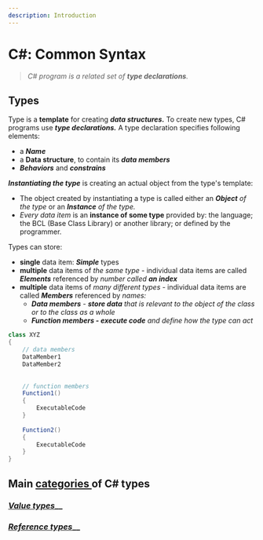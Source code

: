 ```yaml
---
description: Introduction
---
```


# C\#: Common Syntax

> _C\# program is a related set of **type declarations**._

## Types

Type is a **template** for creating _**data structures.**_  To create new types, C\# programs use _**type declarations.**_  A type declaration specifies following elements:

* a _**Name**_
* a **Data structure**, to contain its _**data members**_
* _**Behaviors**_ and _**constrains**_

_**Instantiating the type**_ is creating an actual object from the type's template:

* The object created by instantiating a type is called either an _**Object** of the type_ or an _**Instance** of the type._
* _Every data item_ is an **instance of some type** provided by: the language; the BCL \(Base Class Library\) or another library; or defined by the programmer.

Types can store:

* **single** data item: _**Simple**_ types
* **multiple** data items of _the same type_ - individual data items are called _**Elements**_ referenced by _number called **an index**_
* **multiple** data items of _many different types_ - individual data items are called _**Members**_ referenced by _names:_
  * _**Data members** - **store data** that is relevant to the object of the class or to the class as a whole_
  * _**Function members - execute code** and define how the type can act_

```csharp
class XYZ 
{
    // data members
    DataMember1
    DataMember2
    
    
    // function members
    Function1()
    {
        ExecutableCode
    }
    
    Function2()
    {
        ExecutableCode
    }
}
```

## Main [categories ](https://docs.microsoft.com/en-us/dotnet/csharp/tour-of-csharp/types-and-variables)of C\# types

### [_Value types_](https://docs.microsoft.com/en-us/dotnet/csharp/language-reference/builtin-types/value-types)\_\_

### [_Reference types_](https://docs.microsoft.com/en-us/dotnet/csharp/language-reference/keywords/reference-types)\_\_




